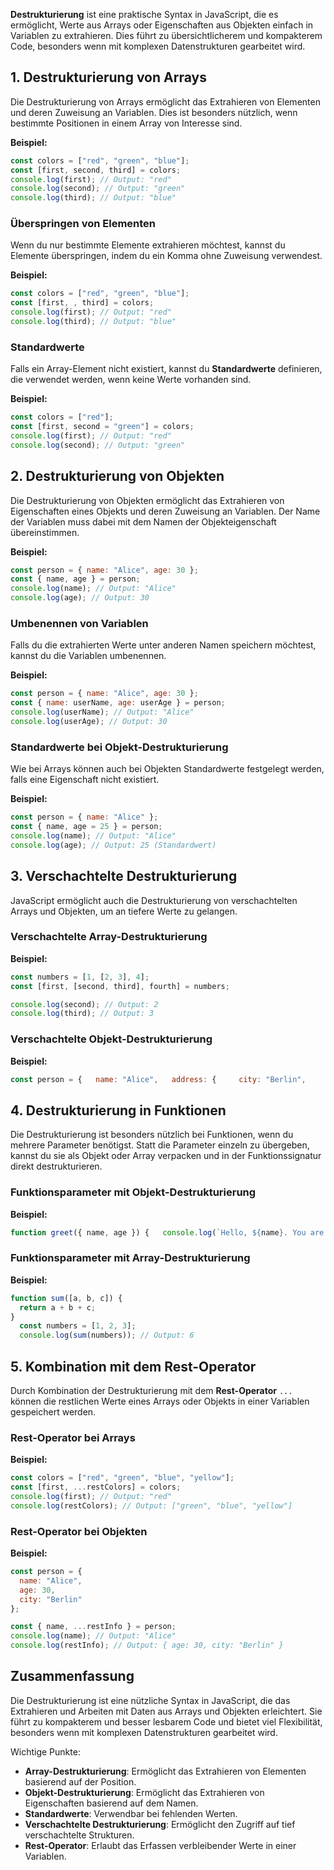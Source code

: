 **Destrukturierung** ist eine praktische Syntax in JavaScript, die es ermöglicht, Werte aus Arrays oder Eigenschaften aus Objekten einfach in Variablen zu extrahieren. Dies führt zu übersichtlicherem und kompakterem Code, besonders wenn mit komplexen Datenstrukturen gearbeitet wird.

## 1. Destrukturierung von Arrays

Die Destrukturierung von Arrays ermöglicht das Extrahieren von Elementen und deren Zuweisung an Variablen. Dies ist besonders nützlich, wenn bestimmte Positionen in einem Array von Interesse sind.

**Beispiel:**

```javascript
const colors = ["red", "green", "blue"]; 
const [first, second, third] = colors;  
console.log(first); // Output: "red" 
console.log(second); // Output: "green" 
console.log(third); // Output: "blue"
```

### Überspringen von Elementen

Wenn du nur bestimmte Elemente extrahieren möchtest, kannst du Elemente überspringen, indem du ein Komma ohne Zuweisung verwendest.

**Beispiel:**

```javascript
const colors = ["red", "green", "blue"]; 
const [first, , third] = colors;  
console.log(first); // Output: "red" 
console.log(third); // Output: "blue"
```

### Standardwerte

Falls ein Array-Element nicht existiert, kannst du **Standardwerte** definieren, die verwendet werden, wenn keine Werte vorhanden sind.

**Beispiel:**

```javascript
const colors = ["red"]; 
const [first, second = "green"] = colors;  
console.log(first); // Output: "red" 
console.log(second); // Output: "green"
```

## 2. Destrukturierung von Objekten

Die Destrukturierung von Objekten ermöglicht das Extrahieren von Eigenschaften eines Objekts und deren Zuweisung an Variablen. Der Name der Variablen muss dabei mit dem Namen der Objekteigenschaft übereinstimmen.

**Beispiel:**

```javascript
const person = { name: "Alice", age: 30 }; 
const { name, age } = person;  
console.log(name); // Output: "Alice" 
console.log(age); // Output: 30
```

### Umbenennen von Variablen

Falls du die extrahierten Werte unter anderen Namen speichern möchtest, kannst du die Variablen umbenennen.

**Beispiel:**

```javascript
const person = { name: "Alice", age: 30 }; 
const { name: userName, age: userAge } = person;  
console.log(userName); // Output: "Alice" 
console.log(userAge); // Output: 30
```

### Standardwerte bei Objekt-Destrukturierung

Wie bei Arrays können auch bei Objekten Standardwerte festgelegt werden, falls eine Eigenschaft nicht existiert.

**Beispiel:**

```javascript
const person = { name: "Alice" }; 
const { name, age = 25 } = person;  
console.log(name); // Output: "Alice" 
console.log(age); // Output: 25 (Standardwert)
```
## 3. Verschachtelte Destrukturierung

JavaScript ermöglicht auch die Destrukturierung von verschachtelten Arrays und Objekten, um an tiefere Werte zu gelangen.

### Verschachtelte Array-Destrukturierung

**Beispiel:**

```javascript
const numbers = [1, [2, 3], 4]; 
const [first, [second, third], fourth] = numbers;  

console.log(second); // Output: 2 
console.log(third); // Output: 3
```

### Verschachtelte Objekt-Destrukturierung

**Beispiel:**

```javascript
const person = {   name: "Alice",   address: {     city: "Berlin",     country: "Germany"   } };  const { name, address: { city, country } } = person;  console.log(city); // Output: "Berlin" console.log(country); // Output: "Germany"
```

## 4. Destrukturierung in Funktionen

Die Destrukturierung ist besonders nützlich bei Funktionen, wenn du mehrere Parameter benötigst. Statt die Parameter einzeln zu übergeben, kannst du sie als Objekt oder Array verpacken und in der Funktionssignatur direkt destrukturieren.

### Funktionsparameter mit Objekt-Destrukturierung

**Beispiel:**

```javascript
function greet({ name, age }) {   console.log(`Hello, ${name}. You are ${age} years old.`); }  const person = { name: "Alice", age: 30 }; greet(person); // Output: Hello, Alice. You are 30 years old.
```

### Funktionsparameter mit Array-Destrukturierung

**Beispiel:**

```javascript
function sum([a, b, c]) {   
  return a + b + c; 
}  
  const numbers = [1, 2, 3]; 
  console.log(sum(numbers)); // Output: 6
```

## 5. Kombination mit dem Rest-Operator

Durch Kombination der Destrukturierung mit dem **Rest-Operator** `...` können die restlichen Werte eines Arrays oder Objekts in einer Variablen gespeichert werden.

### Rest-Operator bei Arrays

**Beispiel:**

```javascript
const colors = ["red", "green", "blue", "yellow"]; 
const [first, ...restColors] = colors;  
console.log(first); // Output: "red" 
console.log(restColors); // Output: ["green", "blue", "yellow"]
```

### Rest-Operator bei Objekten

**Beispiel:**

```javascript
const person = { 
  name: "Alice", 
  age: 30, 
  city: "Berlin" 
}; 

const { name, ...restInfo } = person;  
console.log(name); // Output: "Alice" 
console.log(restInfo); // Output: { age: 30, city: "Berlin" }
```

## Zusammenfassung

Die Destrukturierung ist eine nützliche Syntax in JavaScript, die das Extrahieren und Arbeiten mit Daten aus Arrays und Objekten erleichtert. Sie führt zu kompakterem und besser lesbarem Code und bietet viel Flexibilität, besonders wenn mit komplexen Datenstrukturen gearbeitet wird.

Wichtige Punkte:

- **Array-Destrukturierung**: Ermöglicht das Extrahieren von Elementen basierend auf der Position.
- **Objekt-Destrukturierung**: Ermöglicht das Extrahieren von Eigenschaften basierend auf dem Namen.
- **Standardwerte**: Verwendbar bei fehlenden Werten.
- **Verschachtelte Destrukturierung**: Ermöglicht den Zugriff auf tief verschachtelte Strukturen.
- **Rest-Operator**: Erlaubt das Erfassen verbleibender Werte in einer Variablen.